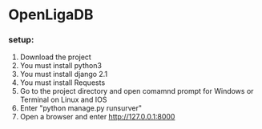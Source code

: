 # OpenLigaDB

### setup:

1. Download the project
2. You must install python3 
3. You must install django 2.1
4. You must install Requests
5. Go to the project directory and open comamnd prompt for Windows or Terminal on Linux and IOS
6. Enter "python manage.py runsurver"
7. Open a browser and enter http://127.0.0.1:8000
